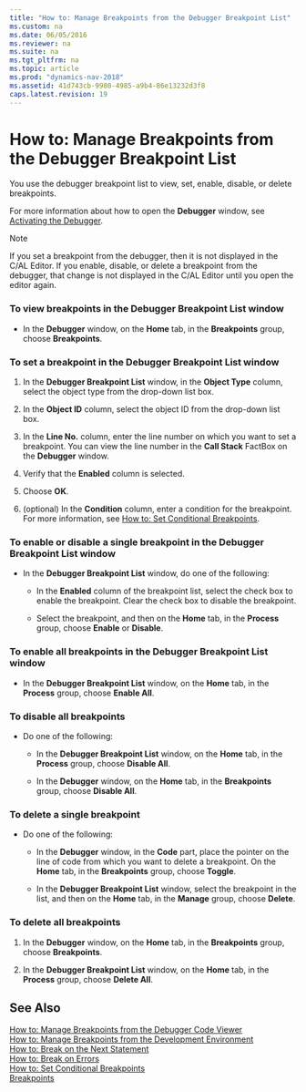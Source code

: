 ```yaml
---
title: "How to: Manage Breakpoints from the Debugger Breakpoint List"
ms.custom: na
ms.date: 06/05/2016
ms.reviewer: na
ms.suite: na
ms.tgt_pltfrm: na
ms.topic: article
ms.prod: "dynamics-nav-2018"
ms.assetid: 41d743cb-9980-4985-a9b4-86e13232d3f8
caps.latest.revision: 19
---
```

# How to: Manage Breakpoints from the Debugger Breakpoint List
You use the debugger breakpoint list to view, set, enable, disable, or delete breakpoints.  
  
 For more information about how to open the **Debugger** window, see [Activating the Debugger](Activating-the-Debugger.md).  
  
> [!NOTE]  
>  If you set a breakpoint from the debugger, then it is not displayed in the C/AL Editor. If you enable, disable, or delete a breakpoint from the debugger, that change is not displayed in the C/AL Editor until you open the editor again.  
  
### To view breakpoints in the Debugger Breakpoint List window  
  
-   In the **Debugger** window, on the **Home** tab, in the **Breakpoints** group, choose **Breakpoints**.  
  
### To set a breakpoint in the Debugger Breakpoint List window  
  
1.  In the **Debugger Breakpoint List** window, in the **Object Type** column, select the object type from the drop-down list box.  
  
2.  In the **Object ID** column, select the object ID from the drop-down list box.  
  
3.  In the **Line No.** column, enter the line number on which you want to set a breakpoint. You can view the line number in the **Call Stack** FactBox on the **Debugger** window.  
  
4.  Verify that the **Enabled** column is selected.  
  
5.  Choose **OK**.  
  
6.  \(optional\) In the **Condition** column, enter a condition for the breakpoint. For more information, see [How to: Set Conditional Breakpoints](How-to--Set-Conditional-Breakpoints.md).  
  
### To enable or disable a single breakpoint in the Debugger Breakpoint List window  
  
-   In the **Debugger Breakpoint List** window, do one of the following:  
  
    -   In the **Enabled** column of the breakpoint list, select the check box to enable the breakpoint. Clear the check box to disable the breakpoint.  
  
    -   Select the breakpoint, and then on the **Home** tab, in the **Process** group, choose **Enable** or **Disable**.  
  
### To enable all breakpoints in the Debugger Breakpoint List window  
  
-   In the **Debugger Breakpoint List** window, on the **Home** tab, in the **Process** group, choose **Enable All**.  
  
### To disable all breakpoints  
  
-   Do one of the following:  
  
    -   In the **Debugger Breakpoint List** window, on the **Home** tab, in the **Process** group, choose **Disable All**.  
  
    -   In the **Debugger** window, on the **Home** tab, in the **Breakpoints** group, choose **Disable All**.  
  
### To delete a single breakpoint  
  
-   Do one of the following:  
  
    -   In the **Debugger** window, in the **Code** part, place the pointer on the line of code from which you want to delete a breakpoint. On the **Home** tab, in the **Breakpoints** group, choose **Toggle**.  
  
    -   In the **Debugger Breakpoint List** window, select the breakpoint in the list, and then on the **Home** tab, in the **Manage** group, choose **Delete**.  
  
### To delete all breakpoints  
  
1.  In the **Debugger** window, on the **Home** tab, in the **Breakpoints** group, choose **Breakpoints**.  
  
2.  In the **Debugger Breakpoint List** window, on the **Home** tab, in the **Process** group, choose **Delete All**.  
  
## See Also  
 [How to: Manage Breakpoints from the Debugger Code Viewer](How-to--Manage-Breakpoints-from-the-Debugger-Code-Viewer.md)   
 [How to: Manage Breakpoints from the Development Environment](How-to--Manage-Breakpoints-from-the-Development-Environment.md)   
 [How to: Break on the Next Statement](How-to--Break-on-the-Next-Statement.md)   
 [How to: Break on Errors](How-to--Break-on-Errors.md)   
 [How to: Set Conditional Breakpoints](How-to--Set-Conditional-Breakpoints.md)   
 [Breakpoints](Breakpoints.md)
